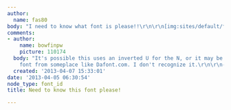 ```yaml
---
author:
  name: fas80
body: "I need to know what font is please!!\r\n\r\n[img:sites/default/files/old-images/R_5870.GONZALEZ.jpg]"
comments:
- author:
    name: bowfinpw
    picture: 110174
  body: "It's possible this uses an inverted U for the N, or it may be an amateur
    font from someplace like Dafont.com. I don't recognize it.\r\n\r\n- Mike Yanega"
  created: '2013-04-07 15:33:01'
date: '2013-04-05 06:30:54'
node_type: font_id
title: Need to know this font please!

---
```

